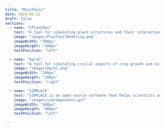 ```yaml
---
title: "MainTools"
date: 2024-02-12
draft: false
sections:
  - name: "CPlantBox"
    text: "A tool for simulating plant structures and their interactions with the environment. Learn more developer friendly information about [CPlantBox here](/cplantbox_dev/)."
    image: "images/PlantSoilModeling.png"
    imageWidth: "300px"    
    imageHeight: "300px"  
    textPosition: "left"

  - name: "AgroC"
    text: "A tool for simulating crucial aspects of crop growth and soil interactions, including nutrient dynamics, water fluxes, and carbon cycling. This framework is essential for advanced studies in agricultural, ecological, and environmental modeling, offering a robust platform for simulating and understanding complex natural systems. Learn more developer friendly information about [AgroC here](/agroc_dev/)."
    image: "images/AgroC.png"
    imageWidth: "200px"    
    imageHeight: "200px"  
    textPosition: "right"

  - name: "SIMPLACE"
    text: "SIMPLACE is an open-source software that helps scientists and farmers manage crops and ecosystems better. SIMPLACE offers a variety of components, each designed to simulate specific processes or interactions in the agricultural domain. Learn more about technical details of [SIMPLACE here](/simplace_dev/)."
    image: "images/simcomponents.gif"
    imageWidth: "400px"    
    imageHeight: "400px"  
    textPosition: "left"

---
```

